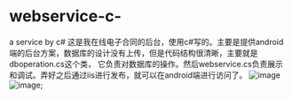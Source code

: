 # webservice-c-
a service by c#
这是我在线电子合同的后台，使用c#写的。主要是提供android端的后台方案，数据库的设计没有上传，但是代码结构很清晰，主要就是dboperation.cs这个类，
它负责对数据库的操作。然后webservice.cs负责展示和调试。弄好之后通过iis进行发布，就可以在android端进行访问了。
![image]("http://b268.photo.store.qq.com/psb?/V13onOga2qcUC7/NNoYGJFDv0kdpKh8X6LvMgWB7BC4Ybt6eOoV49*2n5I!/b/dAwBAAAAAAAA&amp;bo=4wDjAOMA4wADCC0!&rf=viewer_311")
![image]("http://a2.qpic.cn/psb?/V13onOga2qcUC7/SDqDSa0OJBNhP3ZV2IwFawTX9iSn*4AG*mS*MvmAFVU!/b/dHEBAAAAAAAA&ek=1&kp=1&pt=0&bo=4wDjAOMA4wADCC0!&sce=50-1-1&rf=viewer_311");
